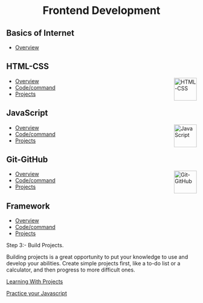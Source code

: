 <h1 align="center"> Frontend Development </h1>

## Basics of Internet

- [Overview]()

## HTML-CSS

<img align="right" src="https://upload.wikimedia.org/wikipedia/commons/1/10/CSS3_and_HTML5_logos_and_wordmarks.svg" height="60" alt="HTML-CSS"> 

- [Overview](Developers-Roadmap/Frontend-Developer/HTML-CSS/README.md)
- [Code/command](Frontend-Developer/HTML-CSS)
- [Projects](Frontend-Developer/HTML-CSS)

## JavaScript

<img align="right" src="https://vectorwiki.com/images/G9sE3__javascript.svg" height="60" alt="JavaScript"> 

- [Overview](Developers-Roadmap/Frontend-Developer/JavaScript/Readme.md)
- [Code/command](Developers-Roadmap/Frontend-Developer/JavaScript)
- [Projects](Developers-Roadmap/Frontend-Developer/JavaScript)

## Git-GitHub

<img align="right" src="https://raw.githubusercontent.com/kenangundogan/fontisto/ab2364a6e61bd6e4af1cf62a167485d658911ded/icons/svg/brand/github.svg" height="60" alt="Git-GitHub"> 

- [Overview](Developers-Roadmap/Frontend-Developer/Git-Github/README.md)
- [Code/command](Developers-Roadmap/Frontend-Developer/Git-Github)
- [Projects](Developers-Roadmap/Frontend-Developer/Git-Github)

## Framework

<!-- <img align="right" src="https://upload.wikimedia.org/wikipedia/commons/1/10/CSS3_and_HTML5_logos_and_wordmarks.svg" height="60" alt="HTML-CSS">  -->

- [Overview](Developers-Roadmap/Frontend-Developer/frameworks/README.md)
- [Code/command](Developers-Roadmap/Frontend-Developer/frameworks)
- [Projects](Developers-Roadmap/Frontend-Developer/frameworks)


<!-- The field of frontend development, which is expanding quickly, is in charge of giving online pages life. It entails utilising HTML, CSS, and JavaScript to design websites that are both user-friendly and aesthetically pleasing. Learning frontend development can be a terrific opportunity whether you are just starting out in your career or looking to transfer professions.

Step:1 - Learn HTML & CSS.

The basic building components of web pages are HTML and CSS. A web page's structure is provided by HTML, and styling and visual effects are added using CSS. It's imperative to have a firm grasp on these two technologies before delving into JavaScript.

You can get started with:-

[HTML & CSS for begineers](https://www.internetingishard.com/html-and-css/)

[HTML](https://www.w3schools.com/html/html_intro.asp)

[HTML & CSS Playlist](https://www.youtube.com/playlist?list=PLhzIaPMgkbxDxVcH-M-JFM73PY1R_i2mK)

[HTML Crash course](https://www.youtube.com/watch?v=qz0aGYrrlhU)


Step 2:- Learn Javascript.

Web pages can be made more interactive and dynamic by using the scripting language JavaScript. A solid grasp of JavaScript is necessary to work as a frontend developer.

You can get started with:-

[Ultimate Javascript Course by CodeWithHarry](https://www.youtube.com/playlist?list=PLu0W_9lII9ahR1blWXxgSlL4y9iQBnLpR)

[Javascript documentation](https://developer.mozilla.org/en-US/docs/Web/JavaScript) -->



Step 3:- Build Projects.

Building projects is a great opportunity to put your knowledge to use and develop your abilities. Create simple projects first, like a to-do list or a calculator, and then progress to more difficult ones.

[Learning With Projects](https://projectlearn.io/learn/web-development)

[Practice your Javascript](https://exercism.org/tracks/javascript)




